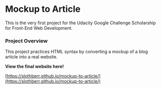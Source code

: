 # Mockup to Article
This is the very first project for the Udacity Google Challenge Scholarship for Front-End Web Development. 

### Project Overview

This project practices HTML syntax by converting a mockup of a blog article into a real website. 



**View the final website here!**

[https://slothberr.github.io/mockup-to-article/](https://slothberr.github.io/mockup-to-article/)
